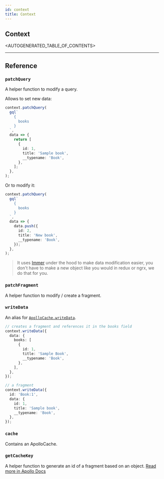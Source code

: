 ```yaml
---
id: context
title: Context
---
```


## Context

<AUTOGENERATED_TABLE_OF_CONTENTS>

---

## Reference

### `patchQuery`

A helper function to modify a query.

Allows to set new data:

```typescript
context.patchQuery(
  gql`
    {
      books
    }
  `,
  data => {
    return [
      {
        id: 1,
        title: 'Sample book',
        __typename: 'Book',
      },
    ];
  },
);
```

Or to modify it:

```typescript
context.patchQuery(
  gql`
    {
      books
    }
  `,
  data => {
    data.push({
      id: 2,
      title: 'New book',
      __typename: 'Book',
    });
  },
);
```

> It uses [Immer](https://www.npmjs.com/package/immer) under the hood to make data modification easier, you don't have to make a new object like you would in redux or ngrx, we do that for you.

### `patchFragment`

A helper function to modify / create a fragment.

### `writeData`

An alias for [`ApolloCache.writeData`](https://www.apollographql.com/docs/link/links/state.html#write-data).

```typescript
// creates a fragment and references it in the books field
context.writeData({
  data: {
    books: [
      {
        id: 1,
        title: 'Sample Book',
        __typename: 'Book',
      },
    ],
  },
});

// a fragment
context.writeData({
  id: 'Book:1',
  data: {
    id: 1,
    title: 'Sample book',
    __typename: 'Book',
  },
});
```

### `cache`

Contains an ApolloCache.

### `getCacheKey`

A helper function to generate an id of a fragment based on an object. [Read more in Apollo Docs](https://www.apollographql.com/docs/react/essentials/local-state.html)
